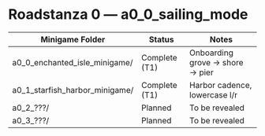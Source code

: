 # Roadstanza 0 — a0_0_sailing_mode

| Minigame Folder                 | Status        | Notes                             |
|---------------------------------|---------------|-----------------------------------|
| a0_0_enchanted_isle_minigame/   | Complete (T1) | Onboarding grove → shore → pier   |
| a0_1_starfish_harbor_minigame/  | Complete (T1) | Harbor cadence, lowercase l/r     |
| a0_2_???/                        | Planned       | To be revealed                    |
| a0_3_???/                        | Planned       | To be revealed                    |

